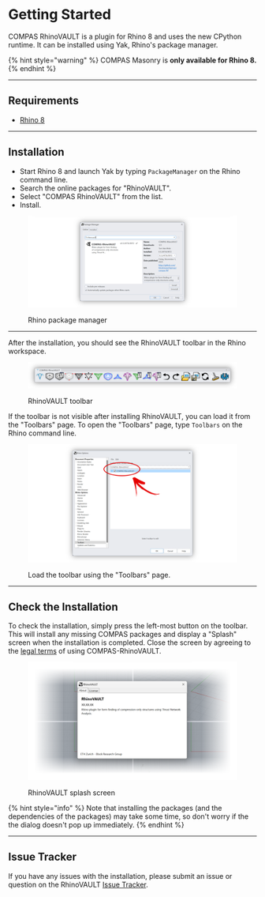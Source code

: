 # Getting Started

COMPAS RhinoVAULT is a plugin for Rhino 8 and uses the new CPython runtime. It can be installed using Yak, Rhino's package manager.

{% hint style="warning" %}
COMPAS Masonry is **only available for Rhino 8.**
{% endhint %}

***

## Requirements

* [Rhino 8](https://www.rhino3d.com/)

***

## Installation

* Start Rhino 8 and launch Yak by typing `PackageManager` on the Rhino command line.
* Search the online packages for "RhinoVAULT".
* Select "COMPAS RhinoVAULT" from the list.
* Install.

<figure><img src="../.gitbook/assets/RV_package-manager.jpg" alt=""><figcaption><p>Rhino package manager</p></figcaption></figure>

***

After the installation, you should see the RhinoVAULT toolbar in the Rhino workspace.&#x20;

<figure><img src="../.gitbook/assets/RV_toolbar (2).png" alt=""><figcaption><p>RhinoVAULT toolbar</p></figcaption></figure>

If the toolbar is not visible after installing RhinoVAULT, you can load it from the "Toolbars" page. To open the "Toolbars" page, type `Toolbars` on the Rhino command line.

<figure><img src="../.gitbook/assets/RV_toolbar-install.png" alt=""><figcaption><p>Load the toolbar using the "Toolbars" page.</p></figcaption></figure>

***

## Check the Installation

To check the installation, simply press the left-most button on the toolbar. This will install any missing COMPAS packages and display a "Splash" screen when the installation is completed. Close the screen by agreeing to the [legal terms](../additional-information/legal-terms.md) of using COMPAS-RhinoVAULT.



<figure><img src="../.gitbook/assets/RV_popup.png" alt=""><figcaption><p>RhinoVAULT splash screen</p></figcaption></figure>

{% hint style="info" %}
Note that installing the packages (and the dependencies of the packages) may take some time, so don't worry if the the dialog doesn't pop up immediately.
{% endhint %}

***

## Issue Tracker

If you have any issues with the installation, please submit an issue or question on the RhinoVAULT [Issue Tracker](https://github.com/blockresearchgroup/compas-RV/issues).
